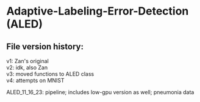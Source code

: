 # Adaptive-Labeling-Error-Detection (ALED)

## File version history:
v1: Zan's original\
v2: idk, also Zan\
v3: moved functions to ALED class\
v4: attempts on MNIST

ALED_11_16_23: pipeline; includes low-gpu version as well; pneumonia data
